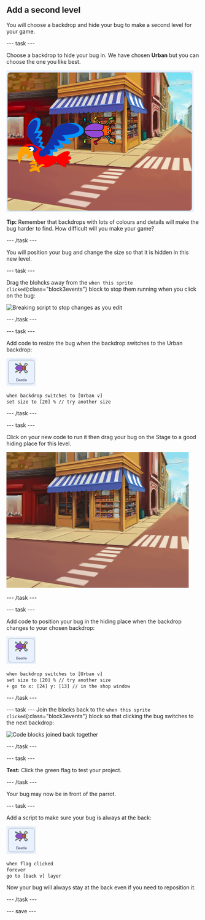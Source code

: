 ## Add a second level

You will choose a backdrop and hide your bug to make a second level for your game. 

--- task ---

Choose a backdrop to hide your bug in. We have chosen **Urban** but you can choose the one you like best. 

![inserted Urban backdrop](images/insert-urban-backdrop.png)

**Tip:** Remember that backdrops with lots of colours and details will make the bug harder to find. How difficult will you make your game?  

--- /task ---

You will position your bug and change the size so that it is hidden in this new level.

--- task ---

Drag the blohcks away from the `when this sprite clicked`{:class="block3events"} block to stop them running when you click on the bug:

![Breaking script to stop changes as you edit](breaking-script.gif)

--- /task ---

--- task ---

Add code to resize the bug when the backdrop switches to the Urban backdrop:

![Bug sprite](images/bug-sprite.png)

```blocks3
when backdrop switches to [Urban v]
set size to [20] % // try another size 
```

--- /task ---

--- task ---

Click on your new code to run it then drag your bug on the Stage to a good hiding place for this level. 

![bug hidden on Urban backdrop](images/hidden-urban-backdrop.png)

--- /task ---

--- task ---

Add code to position your bug in the hiding place when the backdrop changes to your chosen backdrop:

![Bug sprite](images/bug-sprite.png)

```blocks3
when backdrop switches to [Urban v]
set size to [20] % // try another size 
+ go to x: [24] y: [13] // in the shop window
```

--- /task ---

--- task ---
Join the blocks back to the `when this sprite clicked`{:class="block3events"} block so that clicking the bug switches to the next backdrop:

![Code blocks joined back together](fixed-script.gif)

--- /task ---

--- task ---

**Test:** Click the green flag to test your project. 

--- /task ---

Your bug may now be in front of the parrot. 

--- task ---

Add a script to make sure your bug is always at the back:

![Bug sprite](images/bug-sprite.png)

```blocks3
when flag clicked
forever
go to [back v] layer
```

Now your bug will always stay at the back even if you need to reposition it.

--- /task ---

--- save ---